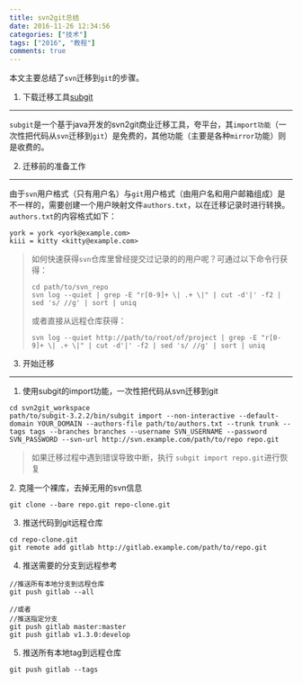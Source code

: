 ```yaml
---
title: svn2git总结
date: 2016-11-26 12:34:56
categories: ["技术"]
tags: ["2016", "教程"]
comments: true
---
```


本文主要总结了`svn`迁移到`git`的步骤。

1. 下载迁移工具[subgit](https://subgit.com/)
---
`subgit`是一个基于java开发的svn2git商业迁移工具，夸平台，其`import功能`（一次性把代码从`svn`迁移到`git`）是免费的，其他功能（主要是各种`mirror`功能）则是收费的。

2. 迁移前的准备工作
---
由于`svn`用户格式（只有用户名）与`git`用户格式（由用户名和用户邮箱组成）是不一样的，需要创建一个用户映射文件`authors.txt`，以在迁移记录时进行转换。`authors.txt`的内容格式如下：

```
york = york <york@example.com>
kiii = kitty <kitty@example.com>
```

> 如何快速获得`svn`仓库里曾经提交过记录的的用户呢？可通过以下命令行获得：
> 
>```shell
> cd path/to/svn_repo
> svn log --quiet | grep -E "r[0-9]+ \| .+ \|" | cut -d'|' -f2 | sed 's/ //g' | sort | uniq
> ```
> 
> 或者直接从远程仓库获得：
> 
> ```shell
>svn log --quiet http://path/to/root/of/project | grep -E "r[0-9]+ \| .+ \|" | cut -d'|' -f2 | sed 's/ //g' | sort | uniq
>```
>


3. 开始迁移
---
1. 使用subgit的import功能，一次性把代码从svn迁移到git
 ``` shell
cd svn2git_workspace
path/to/subgit-3.2.2/bin/subgit import --non-interactive --default-domain YOUR_DOMAIN --authors-file path/to/authors.txt --trunk trunk --tags tags --branches branches --username SVN_USERNAME --password SVN_PASSWORD --svn-url http://svn.example.com/path/to/repo repo.git
 ```
 > 如果迁移过程中遇到错误导致中断，执行 `subgit import repo.git`进行恢复
 >

2. 克隆一个裸库，去掉无用的svn信息
  ```shell
git clone --bare repo.git repo-clone.git
  ```

3. 推送代码到git远程仓库

  ```shell
cd repo-clone.git
git remote add gitlab http://gitlab.example.com/path/to/repo.git
  ```

4. 推送需要的分支到远程参考

  ```shell
//推送所有本地分支到远程仓库
git push gitlab --all 

//或者
//推送指定分支
git push gitlab master:master
git push gitlab v1.3.0:develop
  ```

5. 推送所有本地tag到远程仓库

  ```shell
git push gitlab --tags
  ```

